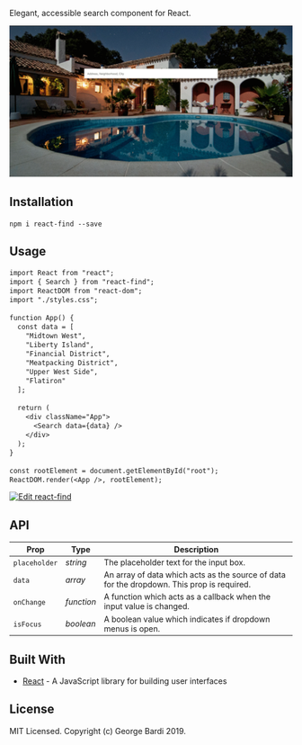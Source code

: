 Elegant, accessible search component for React.

![Alt text](https://github.com/geobde/react-find/blob/master/search.gif "Search")

## Installation

```
npm i react-find --save
```

## Usage

```
import React from "react";
import { Search } from "react-find";
import ReactDOM from "react-dom";
import "./styles.css";

function App() {
  const data = [
    "Midtown West",
    "Liberty Island",
    "Financial District",
    "Meatpacking District",
    "Upper West Side",
    "Flatiron"
  ];

  return (
    <div className="App">
      <Search data={data} />
    </div>
  );
}

const rootElement = document.getElementById("root");
ReactDOM.render(<App />, rootElement);

```
[![Edit react-find](https://codesandbox.io/static/img/play-codesandbox.svg)](https://codesandbox.io/s/react-find-bwhnw?fontsize=14)

## API

| Prop              | Type       | Description |
|-------------------|------------|-------------|
| `placeholder`     | _string_   |  The placeholder text for the input box. |
| `data`            | _array_    |  An array of data which acts as the source of data for the dropdown. This prop is required. |
| `onChange`        | _function_ |  A function which acts as a callback when the input value is changed. |
| `isFocus`         | _boolean_  |  A boolean value which indicates if dropdown menus is open. |


## Built With

- [React](https://reactjs.org/) - A JavaScript library for building user interfaces

## License

MIT Licensed. Copyright (c) George Bardi 2019.